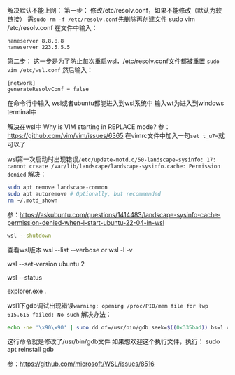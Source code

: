 解决默认不能上网：
第一步：
修改/etc/resolv.conf，如果不能修改（默认为软链接）
需`sudo rm -f /etc/resolv.conf`先删除再创建文件
sudo vim /etc/resolv.conf
在文件中输入：
```
nameserver 8.8.8.8
nameserver 223.5.5.5
```

第二步：
这一步是为了防止每次重启wsl，/etc/resolv.conf文件都被重置
`sudo vim /etc/wsl.conf`
然后输入：
```
[network]
generateResolvConf = false
```


在命令行中输入
wsl或者ubuntu都能进入到wsl系统中
输入wt为进入到windows terminal中

解决在wsl中 Why is VIM starting in REPLACE mode?
参：https://github.com/vim/vim/issues/6365
在vimrc文件中加入一句`set t_u7=`就可以了

wsl第一次启动时出现错误`/etc/update-motd.d/50-landscape-sysinfo: 17: cannot create /var/lib/landscape/landscape-sysinfo.cache: Permission denied`
解决：
```bash
sudo apt remove landscape-common
sudo apt autoremove # Optionally, but recommended
rm ~/.motd_shown
```
参：https://askubuntu.com/questions/1414483/landscape-sysinfo-cache-permission-denied-when-i-start-ubuntu-22-04-in-wsl


```cmd
wsl --shutdown
```

查看wsl版本
wsl --list --verbose
or
wsl -l -v

wsl --set-version ubuntu 2

wsl --status

explorer.exe .


wsl1下gdb调试出现错误`warning: opening /proc/PID/mem file for lwp 615.615 failed: No such`
解决办法：
```bash
echo -ne '\x90\x90' | sudo dd of=/usr/bin/gdb seek=$((0x335bad)) bs=1 count=2 conv=notrunc
```
这行命令就是修改了/usr/bin/gdb文件
如果想欢迎这个执行文件，执行：
sudo apt reinstall gdb

参：https://github.com/microsoft/WSL/issues/8516